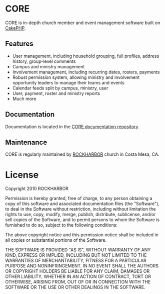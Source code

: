 # CORE

CORE is in-depth church member and event management software built on [CakePHP][1].

## Features

* User management, including household grouping, full profiles, address history,
group-level comments
* Campus and ministry management
* Involvement management, including recurring dates, rosters, payments
* Robust permission system, allowing ministry and involvement opportunity leaders
to manage their teams and events
* Calendar feeds split by campus, ministry, user
* User, payment, roster and ministry reports
* Much more

## Documentation

Documentation is located in the [CORE documentation repository][3].

## Maintenance

CORE is regularly maintained by [ROCKHARBOR][2] church in Costa Mesa, CA.

# License

Copyright 2010 ROCKHARBOR

Permission is hereby granted, free of charge, to any person obtaining a copy of
this software and associated documentation files (the "Software"), to deal in
the Software without restriction, including without limitation the rights to
use, copy, modify, merge, publish, distribute, sublicense, and/or sell copies of
the Software, and to permit persons to whom the Software is furnished to do so,
subject to the following conditions:

The above copyright notice and this permission notice shall be included in all
copies or substantial portions of the Software.

THE SOFTWARE IS PROVIDED "AS IS", WITHOUT WARRANTY OF ANY KIND, EXPRESS OR
IMPLIED, INCLUDING BUT NOT LIMITED TO THE WARRANTIES OF MERCHANTABILITY, FITNESS
FOR A PARTICULAR PURPOSE AND NONINFRINGEMENT. IN NO EVENT SHALL THE AUTHORS OR
COPYRIGHT HOLDERS BE LIABLE FOR ANY CLAIM, DAMAGES OR OTHER LIABILITY, WHETHER
IN AN ACTION OF CONTRACT, TORT OR OTHERWISE, ARISING FROM, OUT OF OR IN
CONNECTION WITH THE SOFTWARE OR THE USE OR OTHER DEALINGS IN THE SOFTWARE.

[1]: http://cakephp.org
[2]: http://rockharbor.org
[3]: https://github.com/rockharbor/core-docs
